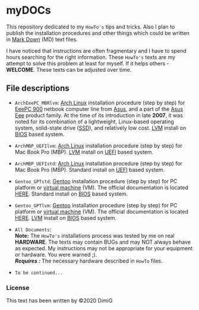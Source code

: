 myDOCs
======
This repository dedicated to my `HowTo's` tips and tricks. Also I plan to publish the installation procedures and other things which could be written in [Mark Down][markdown] (MD) text files.  

I have noticed that instructions are often fragmentary and I have to spend hours searching for the right information. These `HowTo's` texts are my attempt to solve this problem at least for myself. If it helps others - **WELCOME**. These texts can be adjusted over time.  

File descriptions
-----------------

* `ArchEeePC_MBRlvm`: [Arch Linux][archlnx] installation procedure (step by step) for [EeePC 900][eeepc] netbook computer line from [Asus][asus], and a part of the [Asus Eee][eeepc] product family. At the time of its introduction in late **2007**, it was noted for its combination of a lightweight, Linux-based operating system, solid-state drive ([SSD][ssd]), and relatively low cost. [LVM][lvm] install on [BIOS][bios] based system.  

* `ArchMBP_UEFIlvm`: [Arch Linux][archlnx] installation procedure (step by step) for Mac Book Pro (MBP). [LVM][lvm] install on [UEFI][uefi] based system.  

* `ArchMBP_UEFIstd`: [Arch Linux][archlnx] installation procedure (step by step) for Mac Book Pro (MBP). Standard install on [UEFI][uefi] based system.  

* `Gentoo_GPTstd`: [Gentoo][gentoo] installation procedure (step by step) for PC platform or [virtual machine][virtualmachine] (VM). The official documentation is located [HERE][gentoobook]. Standard install on [BIOS][bios] based system.  

* `Gentoo_GPTlvm`: [Gentoo][gentoo] installation procedure (step by step) for PC platform or [virtual machine][virtualmachine] (VM). The official documentation is located [HERE][gentoobook]. [LVM][lvm] install on [BIOS][bios] based system.  

* `All Documents`:  
   **Note:** The `HowTo's` installations process was tested by me on real **HARDWARE**. The texts may contain BUGs and may NOT always behave as expected. My instructions may not be appropriate for your equipment or hardware. You were warned ;).  
   ***Requires :*** The necessary hardware described in `HowTo` files.  

* `To be continued...`  

### License  

This text has been written by ©2020 DimiG

[archlnx]:https://www.archlinux.org
[markdown]:https://en.wikipedia.org/wiki/Markdown
[eeepc]:https://en.wikipedia.org/wiki/Asus_Eee_PC
[ssd]:https://en.wikipedia.org/wiki/Solid-state_drive
[asus]:https://www.asus.com
[gentoo]:https://www.gentoo.org/
[gentoobook]:https://wiki.gentoo.org/wiki/Handbook:AMD64
[virtualmachine]:https://en.wikipedia.org/wiki/Virtual_machine
[lvm]:https://en.wikipedia.org/wiki/Logical_Volume_Manager_(Linux)
[uefi]:https://en.wikipedia.org/wiki/Unified_Extensible_Firmware_Interface
[bios]:https://en.wikipedia.org/wiki/BIOS
